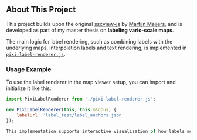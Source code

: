 ## About This Project

This project builds upon the original [sscview-js](https://github.com/bmmeijers/sscview-js/tree/develop) by [Martijn Meijers](https://github.com/bmmeijers), and is developed as part of my master thesis on **labeling vario-scale maps**.

The main logic for label rendering, such as combining labels with the underlying maps, interpolation labels and text rendering, is implemented in [`pixi-label-renderer.js`](./src/pixi-label-renderer.js).

### Usage Example

To use the label renderer in the map viewer setup, you can import and initialize it like this:

```javascript
import PixiLabelRenderer from './pixi-label-renderer.js';

new PixiLabelRenderer(this, this.msgbus, {
    labelUrl: 'label_test/label_anchors.json'
});

This implementation supports interactive visualization of how labels move over scale in vario-scale mapping systems, and forms an improtant component of my thesis research.
